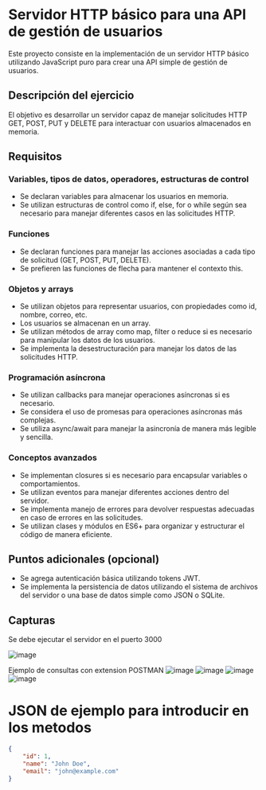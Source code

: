 # Servidor HTTP básico para una API de gestión de usuarios

Este proyecto consiste en la implementación de un servidor HTTP básico utilizando JavaScript puro para crear una API simple de gestión de usuarios.

## Descripción del ejercicio

El objetivo es desarrollar un servidor capaz de manejar solicitudes HTTP GET, POST, PUT y DELETE para interactuar con usuarios almacenados en memoria.

## Requisitos

### Variables, tipos de datos, operadores, estructuras de control

- Se declaran variables para almacenar los usuarios en memoria.
- Se utilizan estructuras de control como if, else, for o while según sea necesario para manejar diferentes casos en las solicitudes HTTP.

### Funciones

- Se declaran funciones para manejar las acciones asociadas a cada tipo de solicitud (GET, POST, PUT, DELETE).
- Se prefieren las funciones de flecha para mantener el contexto this.

### Objetos y arrays

- Se utilizan objetos para representar usuarios, con propiedades como id, nombre, correo, etc.
- Los usuarios se almacenan en un array.
- Se utilizan métodos de array como map, filter o reduce si es necesario para manipular los datos de los usuarios.
- Se implementa la desestructuración para manejar los datos de las solicitudes HTTP.

### Programación asíncrona

- Se utilizan callbacks para manejar operaciones asíncronas si es necesario.
- Se considera el uso de promesas para operaciones asíncronas más complejas.
- Se utiliza async/await para manejar la asincronía de manera más legible y sencilla.

### Conceptos avanzados

- Se implementan closures si es necesario para encapsular variables o comportamientos.
- Se utilizan eventos para manejar diferentes acciones dentro del servidor.
- Se implementa manejo de errores para devolver respuestas adecuadas en caso de errores en las solicitudes.
- Se utilizan clases y módulos en ES6+ para organizar y estructurar el código de manera eficiente.

## Puntos adicionales (opcional)

- Se agrega autenticación básica utilizando tokens JWT.
- Se implementa la persistencia de datos utilizando el sistema de archivos del servidor o una base de datos simple como JSON o SQLite.


## Capturas
Se debe ejecutar el servidor en el puerto 3000


![image](https://github.com/nanocodesecurityEc/BackEnd/assets/168138135/7405e896-18a7-4352-b7da-bc5134c099ba)

Ejemplo de consultas con extension POSTMAN
![image](https://github.com/nanocodesecurityEc/BackEnd/assets/168138135/1161a126-d4c6-4236-bf31-f04aef8488fb)
![image](https://github.com/nanocodesecurityEc/BackEnd/assets/168138135/33a04424-bb0c-41c1-a72b-ee332ddde978)
![image](https://github.com/nanocodesecurityEc/BackEnd/assets/168138135/053ff30f-545b-4b6c-a57d-5ceccbe9aae0)
![image](https://github.com/nanocodesecurityEc/BackEnd/assets/168138135/9e0f8c31-6f9a-4249-a873-bdb9d4ec21f3)

# JSON de ejemplo para introducir en los metodos

```json
{
    "id": 1,
    "name": "John Doe",
    "email": "john@example.com"
}




